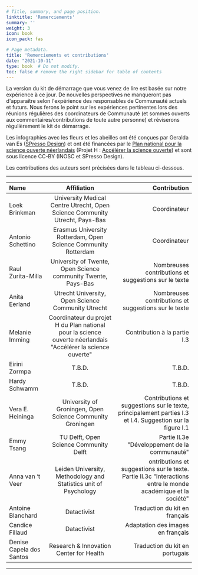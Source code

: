 ```yaml
---
# Title, summary, and page position.
linktitle: 'Remerciements'
summary: ''
weight: 3
icon: book
icon_pack: fas

# Page metadata.
title: 'Remerciements et contributions'
date: "2021-10-11"
type: book  # Do not modify.
toc: false # remove the right sidebar for table of contents
---
```


La version du kit de démarrage que vous venez de lire est basée sur notre expérience à ce jour. De nouvelles perspectives ne manqueront pas d'apparaître selon l'expérience des responsables de Communauté actuels et futurs. Nous ferons le point sur les expériences pertinentes lors des réunions régulières des coordinateurs de Communauté (et sommes ouverts aux commentaires/contributions de toute autre personne) et réviserons régulièrement le kit de démarrage.

Les infographies avec les fleurs et les abeilles ont été conçues par Geralda van Es ([SPresso Design](https://spresso.nl/)) et ont été financées par le [Plan national pour la science ouverte néerlandais](https://www.openscience.nl/en/national-platform-open-science/national-plan-open-science) (Projet H : [Accélérer la science ouverte](https://www.accelerateopenscience.nl/)) et sont sous licence CC-BY (INOSC et SPresso Design).

Les contributions des auteurs sont précisées dans le tableau ci-dessous.

***

| Name       | Affiliation     | Contribution    |
| :------------- | :----------: | -----------: |
| Loek Brinkman | University Medical Centre Utrecht, Open Science Community Utrecht, Pays-Bas | Coordinateur |
| Antonio Schettino | Erasmus University Rotterdam, Open Science Community Rotterdam | Coordinateur |
| Raul Zurita-Milla | University of Twente, Open Science community Twente, Pays-Bas | Nombreuses contributions et suggestions sur le texte |
| Anita Eerland | Utrecht University, Open Science Community Utrecht | Nombreuses contributions et suggestions sur le texte |
| Melanie Imming | Coordinateur du projet H du Plan national pour la science ouverte néerlandais "Accélérer la science ouverte" | Contribution à la partie I.3 |
| Eirini Zormpa | T.B.D. | T.B.D. |
| Hardy Schwamm | T.B.D. | T.B.D. |
| Vera E. Heininga | University of Groningen, Open Science Community Groningen | Contributions et suggestions sur le texte, principalement parties I.3 et I.4. Suggestion sur la figure I.1 |
| Emmy Tsang | TU Delft, Open Science Community Delft | Partie II.3e "Développement de la communauté" |
| Anna van ‘t Veer | Leiden University, Methodology and Statistics unit of Psychology | ontributions et suggestions sur le texte. Partie II.3c "Interactions entre le monde académique et la société" |
| Antoine Blanchard | Datactivist | Traduction du kit en français |
| Candice Fillaud | Datactivist | Adaptation des images en français |
| Denise Capela dos Santos | Research & Innovation Center for Health | Traduction du kit en portugais |

***
